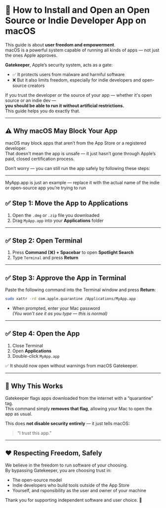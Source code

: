 # 🧩 How to Install and Open an Open Source or Indie Developer App on macOS

This guide is about **user freedom and empowerment**.  
macOS is a powerful system capable of running all kinds of apps — not just the ones Apple approves.  

**Gatekeeper**, Apple’s security system, acts as a gate:  
- ✅ It protects users from malware and harmful software  
- ❌ But it also limits freedom, especially for indie developers and open-source creators  

If you trust the developer or the source of your app — whether it's open source or an indie dev —  
**you should be able to run it without artificial restrictions.**  
This guide helps you do exactly that.

---

## ⚠️ Why macOS May Block Your App

macOS may block apps that aren’t from the App Store or a registered developer.  
That doesn't mean the app is unsafe — it just hasn’t gone through Apple’s paid, closed certification process.


Don’t worry — you can still run the app safely by following these steps:

---

MyApp.app is just an example — replace it with the actual name of the indie or open-source app you’re trying to run

## ✅ Step 1: Move the App to Applications

1. Open the `.dmg` or `.zip` file you downloaded  
2. Drag `MyApp.app` into your **Applications** folder

---

## ✅ Step 2: Open Terminal

1. Press **Command (⌘) + Spacebar** to open **Spotlight Search**  
2. Type `Terminal` and press **Return**

---

## ✅ Step 3: Approve the App in Terminal

Paste the following command into the Terminal window and press **Return**:

```bash
sudo xattr -rd com.apple.quarantine /Applications/MyApp.app
```

- When prompted, enter your Mac password  
  *(You won’t see it as you type — this is normal)*

---

## ✅ Step 4: Open the App

1. Close Terminal  
2. Open **Applications**  
3. Double-click `MyApp.app`

✅ It should now open without warnings from macOS Gatekeeper.

---

## 🧠 Why This Works

Gatekeeper flags apps downloaded from the internet with a “quarantine” tag.  
This command simply **removes that flag**, allowing your Mac to open the app as usual.

This does **not disable security entirely** — it just tells macOS:
> “I trust this app.”

---

## ❤️ Respecting Freedom, Safely

We believe in the freedom to run software of your choosing.  
By bypassing Gatekeeper, you are choosing trust in:
- The open-source model  
- Indie developers who build tools outside of the App Store  
- Yourself, and rsponsibility as the user and owner of your machine

Thank you for supporting independent software and user choice. 🙌
